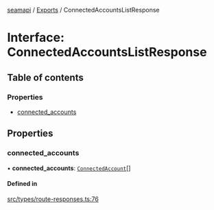 [seamapi](../README.md) / [Exports](../modules.md) / ConnectedAccountsListResponse

# Interface: ConnectedAccountsListResponse

## Table of contents

### Properties

- [connected\_accounts](ConnectedAccountsListResponse.md#connected_accounts)

## Properties

### connected\_accounts

• **connected\_accounts**: [`ConnectedAccount`](ConnectedAccount.md)[]

#### Defined in

[src/types/route-responses.ts:76](https://github.com/seamapi/javascript/blob/main/src/types/route-responses.ts#L76)
